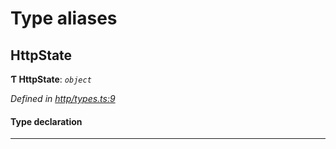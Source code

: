 

# Type aliases

<a id="httpstate"></a>

##  HttpState

**Ƭ HttpState**: *`object`*

*Defined in [http/types.ts:9](https://github.com/polkadot-js/api/blob/637182b/packages/rpc-provider/src/http/types.ts#L9)*

#### Type declaration

___

